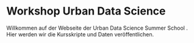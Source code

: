 # Workshop Urban Data Science
Willkommen auf der Webseite der Urban Data Science Summer School . Hier werden wir die Kursskripte und Daten veröffentlichen.
